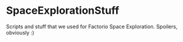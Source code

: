 # SpaceExplorationStuff
Scripts and stuff that we used for Factorio Space Exploration. Spoilers, obviously :)
